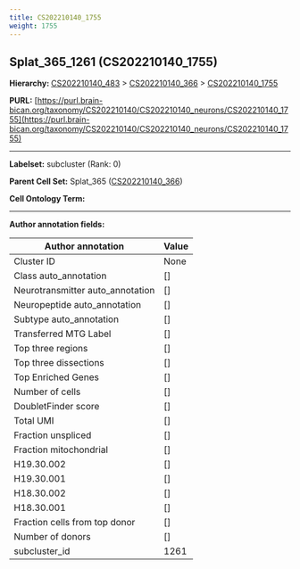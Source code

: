 ```yaml
---
title: CS202210140_1755
weight: 1755
---
```

## Splat_365_1261 (CS202210140_1755)
<b>Hierarchy: </b>
[CS202210140_483](../CS202210140_483) >
[CS202210140_366](../CS202210140_366) >
[CS202210140_1755](../CS202210140_1755)

**PURL:** [https://purl.brain-bican.org/taxonomy/CS202210140/CS202210140_neurons/CS202210140_1755](https://purl.brain-bican.org/taxonomy/CS202210140/CS202210140_neurons/CS202210140_1755)

---


**Labelset:** subcluster (Rank: 0)

**Parent Cell Set:** Splat_365 ([CS202210140_366](../CS202210140_366))



**Cell Ontology Term:** 

[MARKER GENES.]: #


---

[TRANSFERRED ANNOTATIONS.]: #


[AUTHOR ANNOTATION FIELDS.]: #


**Author annotation fields:**

| Author annotation | Value |
|-------------------|-------|
|Cluster ID|None|
|Class auto_annotation|[]|
|Neurotransmitter auto_annotation|[]|
|Neuropeptide auto_annotation|[]|
|Subtype auto_annotation|[]|
|Transferred MTG Label|[]|
|Top three regions|[]|
|Top three dissections|[]|
|Top Enriched Genes|[]|
|Number of cells|[]|
|DoubletFinder score|[]|
|Total UMI|[]|
|Fraction unspliced|[]|
|Fraction mitochondrial|[]|
|H19.30.002|[]|
|H19.30.001|[]|
|H18.30.002|[]|
|H18.30.001|[]|
|Fraction cells from top donor|[]|
|Number of donors|[]|
|subcluster_id|1261|
